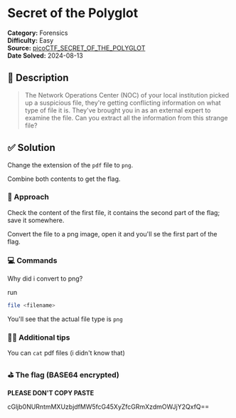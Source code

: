 # Secret of the Polyglot

**Category:** Forensics  
**Difficulty:** Easy  
**Source:**
[picoCTF_SECRET_OF_THE_POLYGLOT](https://play.picoctf.org/practice/challenge/423)  
**Date Solved:** 2024-08-13

## 📁 Description

> The Network Operations Center (NOC) of your local institution picked up a
> suspicious file, they're getting conflicting information on what type of file
> it is. They've brought you in as an external expert to examine the file. Can
> you extract all the information from this strange file?

## ✅ Solution

Change the extension of the `pdf` file to `png`.

Combine both contents to get the flag.

### 🧠 Approach

Check the content of the first file, it contains the second part of the flag;
save it somewhere.

Convert the file to a png image, open it and you'll se the first part of the
flag.

### 💻 Commands

Why did i convert to png?

run

```bash
file <filename>
```

You'll see that the actual file type is `png`

### ✌🏾 Additional tips

You can `cat` pdf files (i didn't know that)

### ⛳️ The flag (BASE64 encrypted)

**PLEASE DON'T COPY PASTE**

cGljb0NURntmMXUzbjdfMW5fcG45XyZfcGRmXzdmOWJjY2QxfQ==
